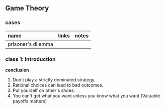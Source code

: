 ## Game Theory

### cases
|name|links|notes|
|:---|:----|:----|
|prisoner's dilemma|||

### class 1: introduction

__conclusion__

1. Don't play a strictly dominated strategy.
1. Rational choices can lead to bad outcomes.
1. Put yourself on other's shoes.
1. You can't get what you want unless you know what you want.(Valuable payoffs matters)
